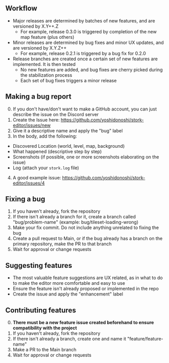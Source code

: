 ## Workflow
- Major releases are determined by batches of new features, and are versioned by X.Y++.Z
  - For example, release 0.3.0 is triggered by completion of the new map feature (plus others)
- Minor releases are determined by bug fixes and minor UX updates, and are versioned by X.Y.Z++
  - For example, release 0.2.1 is triggered by a bug fix for 0.2.0
- Release branches are created once a certain set of new features are implemented. It is then tested
  - No new features are added, and bug fixes are cherry picked during the stabilization process
  - Each set of bug fixes triggers a minor release 
 
## Making a bug report
0. If you don't have/don't want to make a GitHub account, you can just describe the issue on the Discord server
1. Create the Issue here: https://github.com/yoshidonoshi/stork-editor/issues/new
2. Give it a descriptive name and apply the "bug" label
3. In the body, add the following:
- Discovered Location (world, level, map, background)
- What happened (descriptive step by step)
- Screenshots (if possible, one or more screenshots elaborating on the issue)
- Log (attach your `stork.log` file)
4. A good example issue: https://github.com/yoshidonoshi/stork-editor/issues/4

## Fixing a bug
1. If you haven't already, fork the repository
2. If there isn't already a branch for it, create a branch called "bug/problem-name" (example: bug/tileset-loading-wrong)
3. Make your fix commit. Do not include anything unrelated to fixing the bug
4. Create a pull request to Main, or if the bug already has a branch on the primary repository, make the PR to that branch
5. Wait for approval or change requests

## Suggesting features
- The most valuable feature suggestions are UX related, as in what to do to make the editor more comfortable and easy to use
- Ensure the feature isn't already proposed or implemented in the repo
- Create the issue and apply the "enhancement" label

## Contributing features
0. **There must be a new feature issue created beforehand to ensure compatibility with the project**
1. If you haven't already, fork the repository
2. If there isn't already a branch, create one and name it "feature/feature-name"
3. Make a PR to the Main branch
4. Wait for approval or change requests
